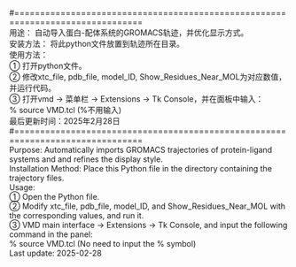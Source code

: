 
#===============================================================================  
用途： 自动导入蛋白-配体系统的GROMACS轨迹，并优化显示方式。  
安装方法： 将此python文件放置到轨迹所在目录。  
使用方法：  
① 打开python文件。   
② 修改xtc_file, pdb_file, model_ID, Show_Residues_Near_MOL为对应数值，并运行代码。  
③ 打开vmd → 菜单栏 → Extensions → Tk Console，并在面板中输入：  
% source VMD.tcl (%不用输入)  
最后更新时间：2025年2月28日  
#===============================================================================  
Purpose: Automatically imports GROMACS trajectories of protein-ligand systems and and refines the display style.  
Installation Method: Place this Python file in the directory containing the trajectory files.  
Usage:  
① Open the Python file.  
② Modify xtc_file, pdb_file, model_ID, and Show_Residues_Near_MOL with the corresponding values, and run it.  
③ VMD main interface → Extensions → Tk Console, and input the following command in the panel:  
% source VMD.tcl (No need to input the % symbol)  
Last update: 2025-02-28  
